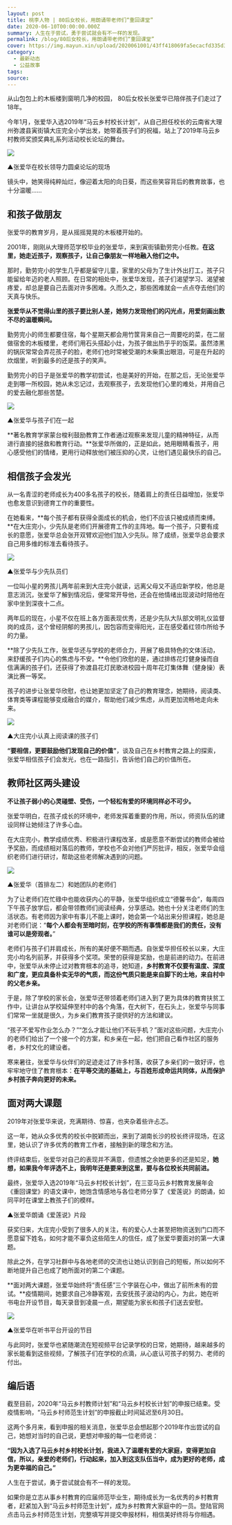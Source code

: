 ```yaml
---
layout: post
title: 桃李人物 | 80后女校长，用朗诵带老师们“重回课堂”
date: 2020-06-10T00:00:00.000Z
summary: 人生在于尝试，勇于尝试就会有不一样的发现。
permalink: /blog/80后女校长，用朗诵带老师们“重回课堂”
cover: https://img.mayun.xin/upload/2020061001/43ff418069fa5ecacfd335d385117197
category:
  - 最新动态
  - 公益故事
tags: 
source: 
---
```



从山包包上的木板楼到窗明几净的校园， 80后女校长张爱华已陪伴孩子们走过了18年。

今年1月，张爱华入选2019年“马云乡村校长计划”，从自己担任校长的云南省大理州弥渡县寅街镇大庄完全小学出发，她带着孩子们的祝福，站上了2019年马云乡村教师奖颁奖典礼系列活动校长论坛的舞台。

![](https://img.mayun.xin/upload/2020061001/43ff418069fa5ecacfd335d385117197)

▲张爱华在校长领导力圆桌论坛的现场

镜头中，她笑得纯粹灿烂，像迎着太阳的向日葵，而这些笑容背后的教育故事，也十分温暖……

**和孩子做朋友**
----------

张爱华的教育岁月，是从摇摇晃晃的木板楼开始的。

2001年，刚刚从大理师范学校毕业的张爱华，来到寅街镇勤劳完小任教。**在这里，她走近孩子，观察孩子，让自己像朋友一样地融入他们之中。**

那时，勤劳完小的学生几乎都是留守儿童，家里的父母为了生计外出打工，孩子只能留给年迈的老人照顾。在日常的相处中，张爱华发现，孩子们渴望学习、渴望被疼爱，却总是要自己去面对许多困难。久而久之，那些困难就会一点点夺去他们的天真与快乐。

**张爱华从不觉得山里的孩子要比别人差，她努力发现他们的闪光点，用爱刻画出数不尽的温暖瞬间。**

勤劳完小的师生都要住宿，每个星期天都会用竹筐背来自己一周要吃的菜，在二层做宿舍的木板楼里，老师们用石头搭起小灶，为孩子做出热乎乎的饭菜。虽然漆黑的锅灰常常会弄花孩子的脸，老师们也时常被受潮的木柴熏出眼泪，可是在升起的炊烟里，听到最多的还是孩子的笑声。

勤劳完小的日子是张爱华的教学初尝试，也是美好的开始，在那之后，无论张爱华走到哪一所校园，她从未忘记过，去观察孩子，去发现他们心里的难处，并用自己的爱去融化那些苦楚。

![](https://img.mayun.xin/upload/2020061001/c5116c26953863e0c495aa2c36d0657c)

▲张爱华与孩子们在一起

**著名教育学家蒙台梭利鼓励教育工作者通过观察来发现儿童的精神特征，从而进行直接的拯救和教育行动。**张爱华所做的，正是如此，她用眼睛看孩子，用心感受他们的情绪，更用行动释放他们被压抑的心灵，让他们遇见最快乐的自己。

**相信孩子会发光**
-----------

从一名青涩的老师成长为400多名孩子的校长，随着肩上的责任日益增加，张爱华也愈发意识到德育工作的重要性。

在她看来，**每个孩子都有获得全面成长的机会，他们不应该只被成绩而束缚。**在大庄完小，少先队是老师们开展德育工作的主阵地。每一个孩子，只要有成长的意愿，张爱华总会张开双臂欢迎他们加入少先队。除了成绩，张爱华总会要求自己用多维的标准去看待孩子。

![](https://img.mayun.xin/upload/2020061001/00e1678eb87350065225030553fce10a)

▲张爱华与少先队员们

一位叫小星的男孩儿两年前来到大庄完小就读，远离父母又不适应新学校，他总是意志消沉，张爱华了解到情况后，便常常开导他，还会在他情绪出现波动时陪他在家中坐到深夜十二点。

两年后的现在，小星不仅在班上各方面表现优秀，还是少先队大队部文明礼仪监督岗的成员，这个曾经阴郁的男孩儿，因包容而变得阳光，正在感受着红领巾所给予的力量。

**除了少先队工作，张爱华还与学校的老师合力，开展了极具特色的文体活动，来舒缓孩子们内心的焦虑与不安。**令他们欣慰的是，通过排练花灯健身操而自信满满的孩子们，还获得了弥渡县花灯民歌进校园十周年花灯集体舞（健身操）表演比赛一等奖。

孩子的进步让张爱华欣慰，也让她更加坚定了自己的教育理念，她期待，阅读类、体育类等课程能够变成融合的媒介，帮助他们减少焦虑，从而更加流畅地走向未来。

![](https://img.mayun.xin/upload/2020061001/3c50851979cd4f6cbeafbfd3a872ca02)

▲大庄完小认真上阅读课的孩子们

**“要相信，更要鼓励他们发现自己的价值”**，谈及自己在乡村教育之路上的探索，张爱华相信孩子们会发光，也在一路指引，告诉他们自己的价值所在。

**教师社区两头建设**
------------

**不让孩子弱小的心灵碰壁、受伤，一个轻松有爱的环境同样必不可少。**

张爱华明白，在孩子成长的环境中，老师发挥着重要的作用，所以，师资队伍的建设同样让她倾注了许多心血。

在大庄完小，教学成绩优秀、积极进行课程改革，或是愿意不断尝试的教师会被给予奖励，而成绩相对落后的教师，学校也不会对他们严厉批评，相反，张爱华会组织老师们进行研讨，帮助这些老师解决遇到的问题。

![](https://img.mayun.xin/upload/2020061001/f8ffb38cb8580ef1824c94aa8986a586)

▲张爱华（首排左二）和她团队的老师们

为了让老师们在忙碌中也能收获内心的平静，张爱华组织成立“德馨书会”，每周四下午孩子放学后，都会带领教师们阅读经典，分享感动。她也十分关注老师们的生活状态。有老师因为家中有事儿不能上课时，她会第一个站出来分担课程，她总是对老师们说：“**每个人都会有至暗时刻，在学校的所有事情都是我们的责任，没有谁可以是旁观者。**”

老师们与孩子们并肩成长，所有的美好便不期而遇。自张爱华担任校长以来，大庄完小均名列前茅，并获得多个奖项。荣誉的获得是奖励，也是前进的动力。在前进中，张爱华从未停止过对教育根本的追寻，她知道，**乡村教育不仅要有温度、深度和广度，更应具备朴实无华的气质，而这份气质只能是来自脚下的土地，来自村中的父老乡亲。**

于是，除了学校的家长会，张爱华还带领着老师们进入到了更为具体的教育扶贫工作中，让讲台从学校延伸至村中的各个角落，在大树下，在石头上，张爱华与同事们常常一坐就是很久，为乡亲们教育孩子提供好的方法和建议。

“孩子不爱写作业怎么办？”“怎么才能让他们不玩手机？”面对这些问题，大庄完小的老师们给出了一个接一个的方案，和乡亲在一起，他们把自己看作社区的服务者，乡村文化的建设者。

寒来暑往，张爱华与伙伴们的足迹走过了许多村落，收获了乡亲们的一致好评，也牢牢地守住了教育根本：**在平等交流的基础上，与百姓形成命运共同体，从而保护乡村孩子奔向更好的未来。**

**面对两大课题**
----------

2019年对张爱华来说，充满期待、惊喜，也夹杂着些许忐忑。

这一年，她从众多优秀的校长中脱颖而出，来到了湖南长沙的校长终评现场，在这里，她认识了许多优秀的教育工作者，接触到新的理念和方法。

终评结束后，张爱华对自己的表现并不满意，但遗憾之余她更多的还是知足，**她想，如果我今年评选不上，我明年还是要来到这里，要与各位校长共同前进。**

最终，张爱华入选2019年“马云乡村校长计划”，在三亚马云乡村教育发展年会《重回课堂》的语文课中，她饱含情感地与各位老师分享了《爱莲说》的朗诵，如同平时在课堂上教孩子们的模样。

▲张爱华朗诵《爱莲说》片段

获奖归来，大庄完小受到了很多人的关注，有的爱心人士甚至把物资送到门口而不愿意留下姓名，如何才能不辜负这些陌生人的信任，成了张爱华要面对的第一大课题。

除此之外，在学习社群中与各地老师的交流也让她认识到自己的短板，所以如何不断地提升自己也成了她所面对的第二个课题。

**面对两大课题，张爱华始终将“责任感”三个字装在心中，做出了前所未有的尝试。**疫情期间，她要求自己冷静客观，去安抚孩子波动的内心，为此，她在听书电台开设节目，每天录音到凌晨一点，期望能为家长和孩子们送去安慰。

![](https://img.mayun.xin/upload/2020061001/27104a6e625feae3bb51617eaff56868)

▲张爱华在听书平台开设的节目

与此同时，张爱华也紧随潮流在短视频平台记录学校的日常，她期待，越来越多的家长能看到这些视频，了解孩子们在学校的点滴，从心底认可孩子的努力、老师的付出。

**编后语**
-------

截至目前，2020年“马云乡村教师计划”和“马云乡村校长计划”的申报已结束。受疫情影响，“马云乡村师范生计划”的申报截止时间延迟至6月30日。

这两个多月来，看到申报的相关消息，张爱华总会想起那个2019年作出尝试的自己，她想对当时的自己说，更想对申报的每一位老师说：

**“因为入选了马云乡村乡村校长计划，我进入了温暖有爱的大家庭，变得更加自信，所以，亲爱的老师们，行动起来，加入到这支队伍当中，成为更好的老师，成为更幸福的自己。”**

人生在于尝试，勇于尝试就会有不一样的发现。

如果你是立志从事乡村教育的应届师范毕业生，期待成长为一名优秀的乡村教育者，赶紧加入到“马云乡村师范生计划”，成为乡村教育大家庭中的一员。登陆官网点击马云乡村师范生计划，完整填写并提交申报材料，相信美好终将与你相遇。